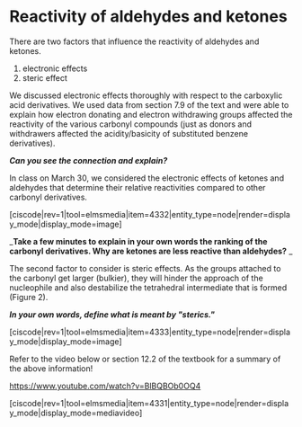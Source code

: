 # Reactivity of aldehydes and ketones

There are two factors that influence the reactivity of aldehydes and ketones.  

1) electronic effects
2) steric effect

We discussed electronic effects thoroughly with respect to the carboxylic acid derivatives.  We used data from section 7.9 of the text and were able to explain how electron donating and electron withdrawing groups affected the reactivity of the various carbonyl compounds (just as donors and withdrawers affected the acidity/basicity of substituted benzene derivatives).  

_**Can you see the connection and explain?**_

In class on March 30, we considered the electronic effects of ketones and aldehydes that determine their relative reactivities compared to other carbonyl derivatives. 

[ciscode|rev=1|tool=elmsmedia|item=4332|entity_type=node|render=display_mode|display_mode=image] 

_**Take a few minutes to explain in your own words the ranking of the carbonyl derivatives.  Why are ketones are less reactive than aldehydes?** _


The second factor to consider is steric effects.  As the groups attached to the carbonyl get larger (bulkier), they will hinder the approach of the nucleophile and also destabilize the tetrahedral intermediate that is formed (Figure 2).

_**In your own words, define what is meant by "sterics."**_

[ciscode|rev=1|tool=elmsmedia|item=4333|entity_type=node|render=display_mode|display_mode=image]

Refer to the video below or section 12.2 of the textbook for a summary of the above information!

[https://www.youtube.com/watch?v=BlBQBOb0OQ4
](https://www.youtube.com/watch?v=BlBQBOb0OQ4)

[ciscode|rev=1|tool=elmsmedia|item=4331|entity_type=node|render=display_mode|display_mode=mediavideo]